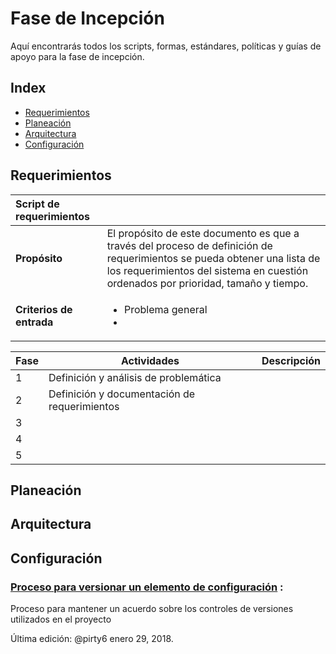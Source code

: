# Fase de Incepción
Aquí encontrarás todos los scripts, formas, estándares, políticas y guías de apoyo para la fase de incepción.

## Index
* [Requerimientos](#Requerimientos)
* [Planeación](#Planeacion)
* [Arquitectura](#Arquitectura)
* [Configuración](#Configuracion)

<a id="Requerimientos"></a>
## Requerimientos

|Script de requerimientos||
|:---|---|
|**Propósito**|El propósito de este documento es que a través del proceso de definición de requerimientos se pueda obtener una lista de los requerimientos del sistema en cuestión ordenados por prioridad, tamaño y tiempo.|
|**Criterios de entrada**|<ul><li>Problema general</li><li></li></ul> |

|Fase|Actividades|Descripción|
|----|-----------|-----------|
|1|Definición y análisis de problemática||
|2|Definición y documentación de requerimientos||
|3|||
|4|||
|5|||

<a id="Planeacion"></a>
## Planeación


<a id="Arquitectura"></a>
## Arquitectura


<a id="Configuracion"></a>
## Configuración
### [Proceso para versionar un elemento de configuración](https://github.com/CaveLabs-1/Wiki/blob/master/Configuracion/Scripts/Script%20Versionar.md) :
Proceso para mantener un acuerdo sobre los controles de versiones utilizados en el proyecto

Última edición: @pirty6 enero 29, 2018.
